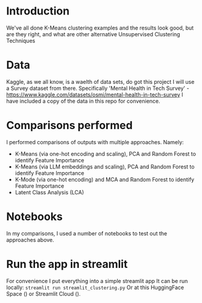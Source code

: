 # Introduction

We've all done K-Means clustering examples and the results look good, but are they right, and what are other alternative Unsupervised Clustering Techniques

# Data
Kaggle, as we all know, is a waelth of data sets, do got this project I will use a Survey dataset from there.
Specifically 'Mental Health in Tech Survey' - https://www.kaggle.com/datasets/osmi/mental-health-in-tech-survey
I have included a copy of the data in this repo for convenience.

# Comparisons performed
I performed comparisons of outputs with multiple approaches.
Namely:
- K-Means (via one-hot encoding and scaling), PCA and Random Forest to identify Feature Importance
- K-Means (via LLM embeddings and scaling), PCA and Random Forest to identify Feature Importance
- K-Mode (via one-hot encoding) and MCA and Random Forest to identify Feature Importance
- Latent Class Analysis (LCA)

# Notebooks
In my comparisons, I used a number of notebooks to test out the approaches above.

# Run the app in streamlit
For convenience I put everything into a simple streamlit app
It can be run locally: `streamlit run streamlit_clustering.py`
Or at this HuggingFace Space () or Streamlit Cloud ().
